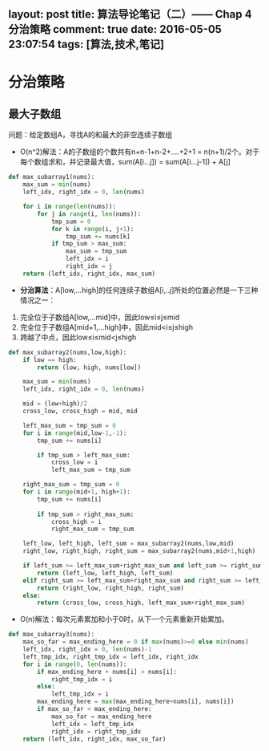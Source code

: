 layout: post
title: 算法导论笔记（二）—— Chap 4 分治策略
comment: true
date: 2016-05-05 23:07:54
tags: [算法,技术,笔记] 
---

# 分治策略

## 最大子数组

问题：给定数组A，寻找A的和最大的非空连续子数组

- O(n^2)解法：A的子数组的个数共有n+n-1+n-2+....+2+1 = n(n+1)/2个。对于每个数组求和，并记录最大值，sum(A[i...j]) = sum(A[i...j-1]) + A[j]

```python
def max_subarray1(nums):
	max_sum = min(nums)
	left_idx, right_idx = 0, len(nums)

	for i in range(len(nums)):
		for j in range(i, len(nums)):
			tmp_sum = 0
			for k in range(i, j+1):
				tmp_sum += nums[k]
			if tmp_sum > max_sum:
				max_sum = tmp_sum
				left_idx = i
				right_idx = j
	return (left_idx, right_idx, max_sum)
```
<!-- more -->

- **分治算法**：A[low,...high]的任何连续子数组A[i,..j]所处的位置必然是一下三种情况之一：

1. 完全位于子数组A[low,...mid]中，因此low≤i≤j≤mid
2. 完全位于子数组A[mid+1,...high]中，因此mid<i≤j≤high
3. 跨越了中点，因此low≤i≤mid<j≤high

```python
def max_subarray2(nums,low,high):
	if low == high:
		return (low, high, nums[low])

	max_sum = min(nums)
	left_idx, right_idx = 0, len(nums)

	mid = (low+high)/2
	cross_low, cross_high = mid, mid

	left_max_sum = tmp_sum = 0
	for i in range(mid,low-1,-1):
		tmp_sum += nums[i]

		if tmp_sum > left_max_sum:
			cross_low = i
			left_max_sum = tmp_sum

	right_max_sum = tmp_sum = 0
	for i in range(mid+1, high+1):
		tmp_sum += nums[i]
		
		if tmp_sum > right_max_sum:
			cross_high = i
			right_max_sum = tmp_sum

	left_low, left_high, left_sum = max_subarray2(nums,low,mid)
	right_low, right_high, right_sum = max_subarray2(nums,mid+1,high)

	if left_sum >= left_max_sum+right_max_sum and left_sum >= right_sum:
		return (left_low, left_high, left_sum)
	elif right_sum >= left_max_sum+right_max_sum and right_sum >= left_sum:
		return (right_low, right_high, right_sum)
	else:
		return (cross_low, cross_high, left_max_sum+right_max_sum)
```


- O(n)解法：每次元素累加和小于0时，从下一个元素重新开始累加。

```python
def max_subarray3(nums):
	max_so_far = max_ending_here = 0 if max(nums)>=0 else min(nums)
	left_idx, right_idx = 0, len(nums)-1
	left_tmp_idx, right_tmp_idx = left_idx, right_idx
	for i in range(0, len(nums)):
		if max_ending_here + nums[i] > nums[i]:
			right_tmp_idx = i
		else:
			left_tmp_idx = i
		max_ending_here = max(max_ending_here+nums[i], nums[i])
		if max_so_far < max_ending_here:
			max_so_far = max_ending_here
			left_idx = left_tmp_idx
			right_idx = right_tmp_idx
	return (left_idx, right_idx, max_so_far)
```
